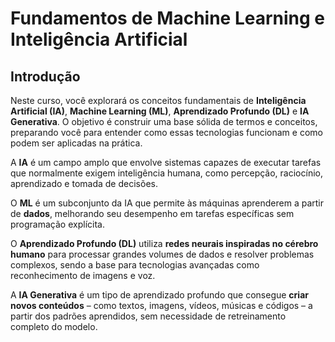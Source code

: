 # Fundamentos de Machine Learning e Inteligência Artificial

## Introdução
Neste curso, você explorará os conceitos fundamentais de **Inteligência Artificial (IA)**, **Machine Learning (ML)**, **Aprendizado Profundo (DL)** e **IA Generativa**. O objetivo é construir uma base sólida de termos e conceitos, preparando você para entender como essas tecnologias funcionam e como podem ser aplicadas na prática.

A **IA** é um campo amplo que envolve sistemas capazes de executar tarefas que normalmente exigem inteligência humana, como percepção, raciocínio, aprendizado e tomada de decisões.

O **ML** é um subconjunto da IA que permite às máquinas aprenderem a partir de **dados**, melhorando seu desempenho em tarefas específicas sem programação explícita.

O **Aprendizado Profundo (DL)** utiliza **redes neurais inspiradas no cérebro humano** para processar grandes volumes de dados e resolver problemas complexos, sendo a base para tecnologias avançadas como reconhecimento de imagens e voz.

A **IA Generativa** é um tipo de aprendizado profundo que consegue **criar novos conteúdos** – como textos, imagens, vídeos, músicas e códigos – a partir dos padrões aprendidos, sem necessidade de retreinamento completo do modelo.


